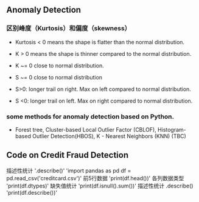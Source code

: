 ## Anomaly Detection

### 区别峰度（Kurtosis）和偏度（skewness）
- Kurtosis  < 0 means the shape is flatter than the normal distribution.
- K > 0 means the shape is thinner compared to the normal distribution.
- K ~= 0 close to normal distribution.

- S ~= 0 close to normal distribution
- S>0: longer trail on right. Max on left compared to normal distribution.
- S <0: longer trail on left. Max on right compared to normal distribution.

### some methods for anomaly detection based on Python.
 - Forest tree, Cluster-based Local Outlier Factor (CBLOF), Histogram-based Outlier Detection(HBOS), K - Nearest Neighbors (KNN) (TBC)



## Code on Credit Fraud Detection
描述性统计 '.describe()'
'import pandas as pd 
df = pd.read_csv('creditcard.csv')'
 前5行数据
'print(df.head())'
 各列数据类型
'print(df.dtypes)'
 缺失值统计
'print(df.isnull().sum())'
 描述性统计 .describe()
'print(df.describe())'
